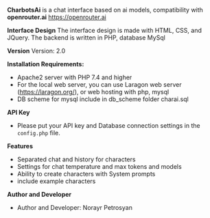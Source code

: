 **CharbotsAi** is a chat interface based on ai models, compatibility with **openrouter.ai**  https://openrouter.ai

**Interface Design**
The interface design is made with HTML, CSS, and JQuery. The backend is written in PHP, database MySql

**Version**
Version: 2.0

**Installation Requirements:**
- Apache2 server with PHP 7.4 and higher
- For the local web server, you can use Laragon web server (https://laragon.org/), or web hosting with php, mysql
- DB scheme for mysql include in db_scheme folder charai.sql

**API Key**
- Please put your API key and Database connection settings in the `config.php` file.

**Features**
- Separated chat and history for characters
- Settings for chat temperature and max tokens and models
- Ability to create characters with System prompts
- include example characters

**Author and Developer**
- Author and Developer: Norayr Petrosyan